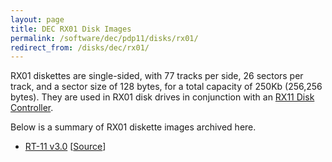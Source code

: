 ```yaml
---
layout: page
title: DEC RX01 Disk Images
permalink: /software/dec/pdp11/disks/rx01/
redirect_from: /disks/dec/rx01/
---
```


RX01 diskettes are single-sided, with 77 tracks per side, 26 sectors per track, and a sector size of 128 bytes,
for a total capacity of 250Kb (256,256 bytes).  They are used in RX01 disk drives in conjunction with an
[RX11 Disk Controller](/configs/pdp11/rx11/).

Below is a summary of RX01 diskette images archived here.

* [RT-11 v3.0](/software/dec/pdp11/rx01/rt11v3/) [[Source](http://www.headcrashers.org/comp/rx01/)]
